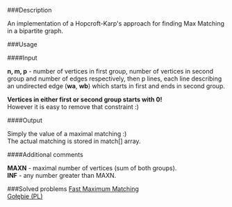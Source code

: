 ###Description

An implementation of a Hopcroft-Karp's approach for finding Max Matching in a bipartite graph. 

###Usage

####Input

<b>n, m, p</b> - number of vertices in first group, number of vertices in second group and number of edges respectively, then p lines, each line describing an undirected edge (<b>wa</b>, <b>wb</b>) which starts in first and ends in second group.<br>

<b>Vertices in either first or second group starts with 0!</b> <br>
However it is easy to remove that constraint :)


####Output

Simply the value of a maximal matching :) <br> The actual matching is stored in match[] array.  

####Additional comments

<b>MAXN</b> - maximal number of vertices (sum of both groups). <br>
<b>INF</b>  - any number greater than MAXN. <br>


###Solved problems
[Fast Maximum Matching](http://www.spoj.com/problems/MATCHING/) <br>
[Gołębie (PL)](http://pl.spoj.com/problems/GOLEBIE/) <br>
